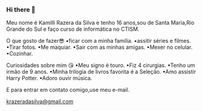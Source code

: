 ### Hi there 👋
 
Meu nome é Kamilli Razera da Silva e tenho 16 anos,sou de Santa Maria,Rio Grande do Sul e faço curso de informática no CTISM.

O que gosto de fazer😎
•ficar com a minha família.
•assitir séries e filmes.
•Tirar fotos.
•Me maquiar.
•Sair com as minhas amigas.
•Mexer no celular.
•Cozinhar. 

Curiosidades sobre mim 😘
•Meu signo é touro.
•Fiz 4 cirurgias.
•Tenho um irmão de 9 anos.
•Minha trilogia de livros favorita é a Seleção.
•Amo assistir Harry Potter.
•Adoro ouvir música.

E para entrar em contato comigo,use meu e-mail.

krazeradasilva@gmail.com
